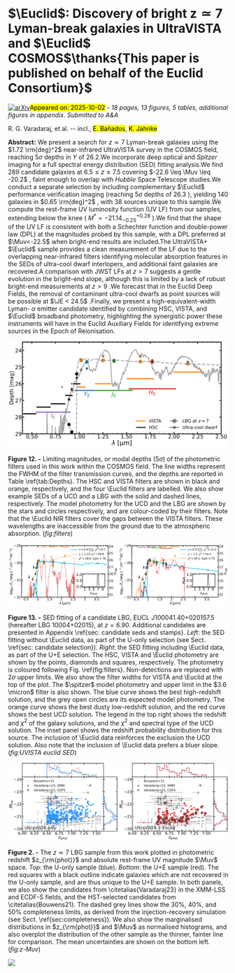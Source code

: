 <div class="macros" style="visibility:hidden;">
$\newcommand{\ensuremath}{}$
$\newcommand{\xspace}{}$
$\newcommand{\object}[1]{\texttt{#1}}$
$\newcommand{\farcs}{{.}''}$
$\newcommand{\farcm}{{.}'}$
$\newcommand{\arcsec}{''}$
$\newcommand{\arcmin}{'}$
$\newcommand{\ion}[2]{#1#2}$
$\newcommand{\textsc}[1]{\textrm{#1}}$
$\newcommand{\hl}[1]{\textrm{#1}}$
$\newcommand{\footnote}[1]{}$
$\newcommand{\Muv}{M_{\rm{UV}}}$
$\newcommand{\spitzer}{\textit{Spitzer}/IRAC\xspace}$
$\newcommand{\zphot}{z_{\rm{phot}}}$
$\newcommand{\orcid}[1]$</div>



<div id="title">

# $\Euclid$: Discovery of bright $\boldsymbol{z\simeq7}$ Lyman-break galaxies in UltraVISTA and $\Euclid$ COSMOS$\thanks{This paper is published on       behalf of the Euclid Consortium}$

</div>
<div id="comments">

[![arXiv](https://img.shields.io/badge/arXiv-2510.00945-b31b1b.svg)](https://arxiv.org/abs/2510.00945)<mark>Appeared on: 2025-10-02</mark> -  _18 pages, 13 figures, 5 tables, additional figures in appendix. Submitted to A&A_

</div>
<div id="authors">

R. G. Varadaraj, et al. -- incl., <mark>E. Bañados</mark>, <mark>K. Jahnke</mark>

</div>
<div id="abstract">

**Abstract:** We present a search for $z\simeq7$ Lyman-break galaxies using the $1.72   \rm{deg}^2$ near-infrared UltraVISTA survey in the COSMOS field, reaching $5 \sigma$ depths in $Y$ of 26.2.We incorporate deep optical and _Spitzer_ imaging for a full spectral energy distribution (SED) fitting analysis.We find 289 candidate galaxies at $6.5\leq z \leq 7.5$ covering $-22.6 \leq \Muv \leq -20.2$ , faint enough to overlap with _Hubble_ Space Telescope studies.We conduct a separate selection by including complementary $\Euclid$ performance verification imaging (reaching $5 \sigma$ depths of $26.3$ ), yielding 140 galaxies in $0.65   \rm{deg}^2$ , with 38 sources unique to this sample.We compute the rest-frame UV luminosity function (UV LF) from our samples, extending below the knee ( $M^*=-21.14^{+0.28}_{-0.25}$ ).We find that the shape of the UV LF is consistent with both a Schechter function and double-power law (DPL) at the magnitudes probed by this sample, with a DPL preferred at $\Muv<-22.5$ when bright-end results are included.The UltraVISTA+ $\Euclid$ sample provides a clean measurement of the LF due to the overlapping near-infrared filters identifying molecular absorption features in the SEDs of ultra-cool dwarf interlopers, and additional faint galaxies are recovered.A comparison with JWST LFs at $z>7$ suggests a gentle evolution in the bright-end slope, although this is limited by a lack of robust bright-end measurements at $z>9$ .We forecast that in the Euclid Deep Fields, the removal of contaminant ultra-cool dwarfs as point sources will be possible at $\JE < 24.5$ .Finally, we present a high-equivalent-width Lyman- $\alpha$ emitter candidate identified by combining HSC, VISTA, and $\Euclid$ broadband photometry, highlighting the synergistic power these instruments will have in the Euclid Auxiliary Fields for identifying extreme sources in the Epoch of Reionisation.

</div>

<div id="div_fig1">

<img src="tmp_2510.00945/./figures/depths_and_model_mags.png" alt="Fig12" width="100%"/>

**Figure 12. -** Limiting magnitudes, or modal depths ($5 \sigma$) of the photometric filters used in this work within the COSMOS field.
    The line widths represent the FWHM of the filter transmission curves, and the depths are reported in Table \ref{tab:Depths}.
    The HSC and VISTA filters are shown in black and orange, respectively, and the four \Euclid filters are labelled.
    We also show example SEDs of a UCD and a LBG with the solid and dashed lines, respectively.
    The model photometry for the UCD and the LBG are shown by the stars and circles respectively, and are colour-coded by their filters.
    Note that the \Euclid NIR filters cover the gaps between the VISTA filters. These wavelengths are inaccessible from the ground due to the atmospheric absorption. (*fig:filters*)

</div>
<div id="div_fig2">

<img src="tmp_2510.00945/./figures/381772_no_euclid.png" alt="Fig13.1" width="50%"/><img src="tmp_2510.00945/./figures/381772_with_euclid.png" alt="Fig13.2" width="50%"/>

**Figure 13. -** 
    SED fitting of a candidate LBG, EUCL J100041.40$+$020157.5 (hereafter LBG 10004$+$02015), at $z=6.90$.
    Additional candidates are presented in Appendix \ref{sec: candidate seds and stamps}.
    *Left*: the SED fitting without \Euclid data, as part of the U-only selection (see Sect. \ref{sec: candidate selection}).
    *Right*: the SED fitting including \Euclid data, as part of the U+E selection.
    The HSC, VISTA and \Euclid photometry are shown by the points, diamonds and squares, respectively.
    The photometry is coloured following Fig. \ref{fig:filters}.
    Non-detections are replaced with $2 \sigma$ upper limits.
    We also show the filter widths for VISTA and \Euclid at the top of the plot.
    The $\spitzer$ model photometry and upper limit in the $3.6 \micron$ filter is also shown.
    The blue curve shows the best high-redshift solution, and the grey open circles are its expected model photometry.
    The orange curve shows the best dusty low-redshift solution, and the red curve shows the best UCD solution.
    The legend in the top right shows the redshift and $\chi^2$ of the galaxy solutions, and the $\chi^2$ and spectral type of the UCD solution.
    The inset panel shows the redshift probability distribution for this source.
    The inclusion of \Euclid data reinforces the exclusion the UCD solution.
    Also note that the inclusion of \Euclid data prefers a bluer slope. (*fig:UVISTA euclid SED*)

</div>
<div id="div_fig3">

<img src="tmp_2510.00945/./figures/z_Muv_sample_marg.png" alt="Fig2.1" width="50%"/><img src="tmp_2510.00945/./figures/z_Muv_sample_with_euclid_marg.png" alt="Fig2.2" width="50%"/>

**Figure 2. -** The $z\simeq7$ LBG sample from this work plotted in photometric redshift $z_{\rm{phot}}$ and absolute rest-frame UV magnitude $\Muv$ space.
    *Top*: the U-only sample (blue).
    *Bottom*: the U+E sample (red).
    The red squares with a black outline indicate galaxies which are not recovered in the U-only sample, and are thus unique to the U+E sample.
    In both panels, we also show the candidates from \citetalias{Varadaraj23} in the XMM-LSS and ECDF-S fields, and the HST-selected candidates from \citetalias{Bouwens21}.
    The dashed grey lines show the 30\%, 40\%, and 50\% completeness limits, as derived from the injection-recovery simulation (see Sect. \ref{sec:completeness}).
    We also show the marginalised distributions in $z_{\rm{phot}}$ and $\Muv$ as normalised histograms, and also overplot the distribution of the other sample as the thinner, fainter line for comparison. The mean uncertainties are shown on the bottom left. (*fig:z-Muv*)

</div><div id="qrcode"><img src=https://api.qrserver.com/v1/create-qr-code/?size=100x100&data="https://arxiv.org/abs/2510.00945"></div>